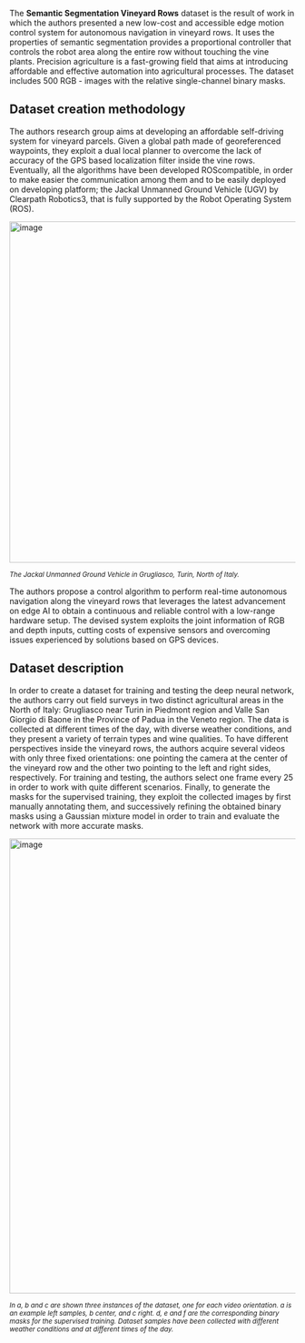 The **Semantic Segmentation Vineyard Rows** dataset is the result of work in which the authors presented a new low-cost and accessible edge motion control system for autonomous navigation in vineyard rows. It uses the properties of semantic segmentation provides a proportional controller that controls the robot area along the entire row without touching the vine plants. Precision agriculture is a fast-growing field that aims at introducing affordable and effective automation into agricultural processes. The dataset includes 500 RGB - images with the relative single-channel binary masks.

## Dataset creation methodology

The authors research group aims at developing an affordable self-driving system for vineyard parcels. Given a global path made of georeferenced waypoints, they exploit a dual local planner to overcome the lack of accuracy of the GPS based localization filter inside the vine rows. Eventually, all the algorithms have been developed ROScompatible, in order to make easier the communication among them and to be easily deployed on developing platform; the Jackal Unmanned Ground Vehicle (UGV) by Clearpath Robotics3, that is fully supported by the Robot Operating System (ROS).

<img src="https://github.com/dataset-ninja/vineyard-rows/assets/120389559/726fde89-f432-477a-9c34-14a9f58cd946" alt="image" width="600" height="600">

<span style="font-size: smaller; font-style: italic;">The Jackal Unmanned Ground Vehicle in Grugliasco, Turin, North of Italy.</span>

The authors propose a control algorithm to perform real-time autonomous navigation along the vineyard rows that leverages the latest advancement on edge AI to obtain a continuous and reliable control with a low-range hardware setup. The devised system exploits the joint information of RGB and depth inputs, cutting costs of expensive sensors and overcoming issues experienced by solutions based on GPS devices.

## Dataset description

In order to create a dataset for training and testing the deep neural network, the authors carry out field surveys in two distinct agricultural areas in the North of Italy: Grugliasco near Turin in Piedmont region and Valle San Giorgio di Baone in the Province of Padua in the Veneto region. The data is collected at different times of the day, with diverse weather conditions, and they present a variety of terrain types and wine qualities. To have different perspectives inside the vineyard rows, the authors acquire several videos with only three fixed orientations: one pointing the camera at the center of the vineyard row and the other two pointing to the left and right sides, respectively. For training and testing, the authors select one frame every 25 in order to work with quite different scenarios. Finally, to generate the masks for the supervised training, they exploit the collected images by first manually annotating them, and successively refining the obtained binary masks using a Gaussian mixture model in order to train and evaluate the network with more accurate masks.

<img src="https://github.com/dataset-ninja/vineyard-rows/assets/120389559/5e2ffa99-ae12-4533-b097-33053f570176" alt="image" width="800">

<span style="font-size: smaller; font-style: italic;">In a, b and c are shown three instances of the dataset, one for each video orientation. a is an example left samples, b center, and c right. d, e and f are the corresponding binary masks for the supervised training. Dataset samples have been collected with different weather conditions and at different times of the day.</span>
